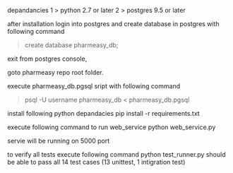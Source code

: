 depandancies
1 > python 2.7 or later
2 > postgres 9.5 or later

after installation
login into postgres and
create database in postgres with following command
> create database pharmeasy_db;

exit from postgres console,

goto pharmeasy repo root folder.

execute pharmeasy_db.pgsql sript with following command
> psql -U username pharmeasy_db < pharmeasy_db.pgsql

install following python depandacies
pip install -r requirements.txt

execute following command to run web_service
python web_service.py

servie will be running on 5000 port

to verify all tests
execute following command
python test_runner.py
should be able to pass all 14 test cases (13 unittest, 1 intigration test)


